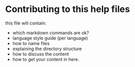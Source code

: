 # Contributing to this help files

this file will contain:

- which markdown commands are ok?
- language style guide (per language)
- how to name files
- explaining the directory structure
- how to discuss the content
- how to get your content in here.
